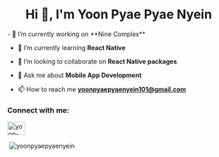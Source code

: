 <h1 align="center">Hi 👋, I'm Yoon Pyae Pyae Nyein</h1>
- 🔭 I’m currently working on **Nine Complex**

- 🌱 I’m currently learning **React Native**

- 👯 I’m looking to collaborate on **React Native packages**

- 💬 Ask me about **Mobile App Development**

- 📫 How to reach me **yoonpyaepyaenyein101@gmail.com**

<h3 align="left">Connect with me:</h3>
<p align="left">
<a href="https://linkedin.com/in/yoon-pyae-pyae-nyein-76131a1b6" target="blank"><img align="center" src="https://raw.githubusercontent.com/rahuldkjain/github-profile-readme-generator/master/src/images/icons/Social/linked-in-alt.svg" alt="yoon-pyae-pyae-nyein-76131a1b6" height="30" width="40" /></a>
</p>

<p>&nbsp;<img align="center" src="https://github-readme-stats.vercel.app/api?username=yoonpyaepyaenyein&show_icons=true&locale=en" alt="yoonpyaepyaenyein" /></p>
